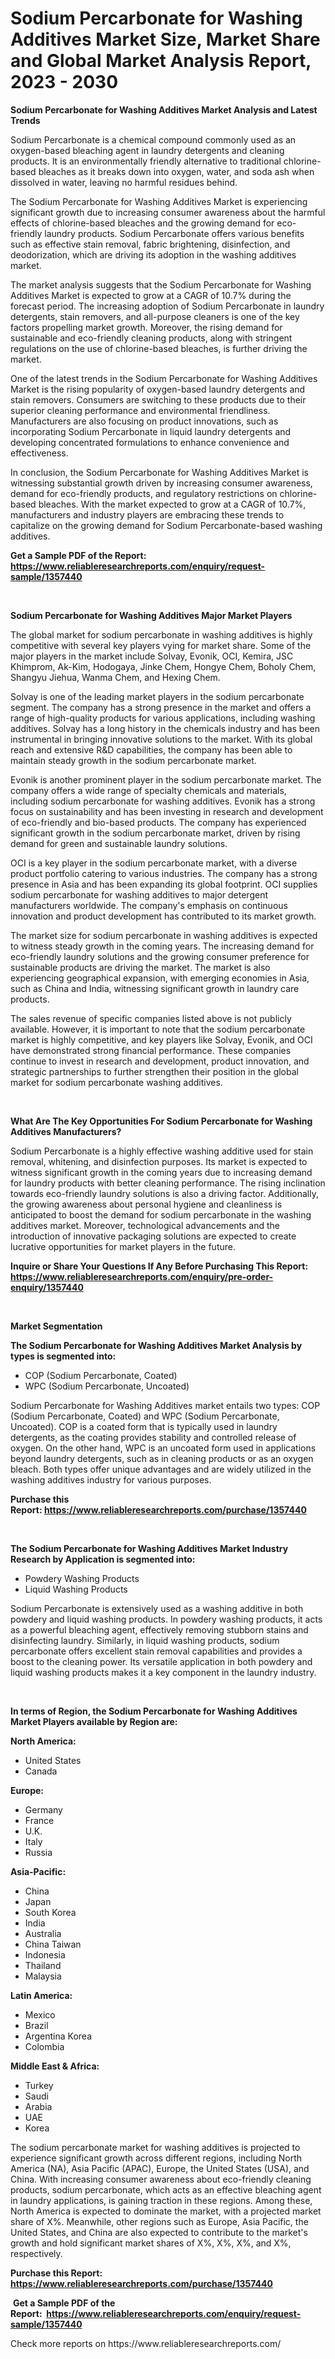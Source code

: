 <p><h1>Sodium Percarbonate for Washing Additives Market Size, Market Share and Global Market Analysis Report, 2023 - 2030</h1></p><p><strong>Sodium Percarbonate for Washing Additives Market Analysis and Latest Trends</strong></p>
<p><p>Sodium Percarbonate is a chemical compound commonly used as an oxygen-based bleaching agent in laundry detergents and cleaning products. It is an environmentally friendly alternative to traditional chlorine-based bleaches as it breaks down into oxygen, water, and soda ash when dissolved in water, leaving no harmful residues behind.</p><p>The Sodium Percarbonate for Washing Additives Market is experiencing significant growth due to increasing consumer awareness about the harmful effects of chlorine-based bleaches and the growing demand for eco-friendly laundry products. Sodium Percarbonate offers various benefits such as effective stain removal, fabric brightening, disinfection, and deodorization, which are driving its adoption in the washing additives market.</p><p>The market analysis suggests that the Sodium Percarbonate for Washing Additives Market is expected to grow at a CAGR of 10.7% during the forecast period. The increasing adoption of Sodium Percarbonate in laundry detergents, stain removers, and all-purpose cleaners is one of the key factors propelling market growth. Moreover, the rising demand for sustainable and eco-friendly cleaning products, along with stringent regulations on the use of chlorine-based bleaches, is further driving the market.</p><p>One of the latest trends in the Sodium Percarbonate for Washing Additives Market is the rising popularity of oxygen-based laundry detergents and stain removers. Consumers are switching to these products due to their superior cleaning performance and environmental friendliness. Manufacturers are also focusing on product innovations, such as incorporating Sodium Percarbonate in liquid laundry detergents and developing concentrated formulations to enhance convenience and effectiveness.</p><p>In conclusion, the Sodium Percarbonate for Washing Additives Market is witnessing substantial growth driven by increasing consumer awareness, demand for eco-friendly products, and regulatory restrictions on chlorine-based bleaches. With the market expected to grow at a CAGR of 10.7%, manufacturers and industry players are embracing these trends to capitalize on the growing demand for Sodium Percarbonate-based washing additives.</p></p>
<p><strong>Get a Sample PDF of the Report:&nbsp; <a href="https://www.reliableresearchreports.com/enquiry/request-sample/1357440">https://www.reliableresearchreports.com/enquiry/request-sample/1357440</a></strong></p>
<p>&nbsp;</p>
<p><strong>Sodium Percarbonate for Washing Additives Major Market Players</strong></p>
<p><p>The global market for sodium percarbonate in washing additives is highly competitive with several key players vying for market share. Some of the major players in the market include Solvay, Evonik, OCI, Kemira, JSC Khimprom, Ak-Kim, Hodogaya, Jinke Chem, Hongye Chem, Boholy Chem, Shangyu Jiehua, Wanma Chem, and Hexing Chem.</p><p>Solvay is one of the leading market players in the sodium percarbonate segment. The company has a strong presence in the market and offers a range of high-quality products for various applications, including washing additives. Solvay has a long history in the chemicals industry and has been instrumental in bringing innovative solutions to the market. With its global reach and extensive R&D capabilities, the company has been able to maintain steady growth in the sodium percarbonate market.</p><p>Evonik is another prominent player in the sodium percarbonate market. The company offers a wide range of specialty chemicals and materials, including sodium percarbonate for washing additives. Evonik has a strong focus on sustainability and has been investing in research and development of eco-friendly and bio-based products. The company has experienced significant growth in the sodium percarbonate market, driven by rising demand for green and sustainable laundry solutions.</p><p>OCI is a key player in the sodium percarbonate market, with a diverse product portfolio catering to various industries. The company has a strong presence in Asia and has been expanding its global footprint. OCI supplies sodium percarbonate for washing additives to major detergent manufacturers worldwide. The company's emphasis on continuous innovation and product development has contributed to its market growth.</p><p>The market size for sodium percarbonate in washing additives is expected to witness steady growth in the coming years. The increasing demand for eco-friendly laundry solutions and the growing consumer preference for sustainable products are driving the market. The market is also experiencing geographical expansion, with emerging economies in Asia, such as China and India, witnessing significant growth in laundry care products.</p><p>The sales revenue of specific companies listed above is not publicly available. However, it is important to note that the sodium percarbonate market is highly competitive, and key players like Solvay, Evonik, and OCI have demonstrated strong financial performance. These companies continue to invest in research and development, product innovation, and strategic partnerships to further strengthen their position in the global market for sodium percarbonate washing additives.</p></p>
<p>&nbsp;</p>
<p><strong>What Are The Key Opportunities For Sodium Percarbonate for Washing Additives Manufacturers?</strong></p>
<p><p>Sodium Percarbonate is a highly effective washing additive used for stain removal, whitening, and disinfection purposes. Its market is expected to witness significant growth in the coming years due to increasing demand for laundry products with better cleaning performance. The rising inclination towards eco-friendly laundry solutions is also a driving factor. Additionally, the growing awareness about personal hygiene and cleanliness is anticipated to boost the demand for sodium percarbonate in the washing additives market. Moreover, technological advancements and the introduction of innovative packaging solutions are expected to create lucrative opportunities for market players in the future.</p></p>
<p><strong>Inquire or Share Your Questions If Any Before Purchasing This Report: <a href="https://www.reliableresearchreports.com/enquiry/pre-order-enquiry/1357440">https://www.reliableresearchreports.com/enquiry/pre-order-enquiry/1357440</a></strong></p>
<p>&nbsp;</p>
<p><strong>Market Segmentation</strong></p>
<p><strong>The Sodium Percarbonate for Washing Additives Market Analysis by types is segmented into:</strong></p>
<p><ul><li>COP (Sodium Percarbonate, Coated)</li><li>WPC (Sodium Percarbonate, Uncoated)</li></ul></p>
<p><p>Sodium Percarbonate for Washing Additives market entails two types: COP (Sodium Percarbonate, Coated) and WPC (Sodium Percarbonate, Uncoated). COP is a coated form that is typically used in laundry detergents, as the coating provides stability and controlled release of oxygen. On the other hand, WPC is an uncoated form used in applications beyond laundry detergents, such as in cleaning products or as an oxygen bleach. Both types offer unique advantages and are widely utilized in the washing additives industry for various purposes.</p></p>
<p><strong>Purchase this Report:&nbsp;<a href="https://www.reliableresearchreports.com/purchase/1357440">https://www.reliableresearchreports.com/purchase/1357440</a></strong></p>
<p>&nbsp;</p>
<p><strong>The Sodium Percarbonate for Washing Additives Market Industry Research by Application is segmented into:</strong></p>
<p><ul><li>Powdery Washing Products</li><li>Liquid Washing Products</li></ul></p>
<p><p>Sodium Percarbonate is extensively used as a washing additive in both powdery and liquid washing products. In powdery washing products, it acts as a powerful bleaching agent, effectively removing stubborn stains and disinfecting laundry. Similarly, in liquid washing products, sodium percarbonate offers excellent stain removal capabilities and provides a boost to the cleaning power. Its versatile application in both powdery and liquid washing products makes it a key component in the laundry industry.</p></p>
<p>&nbsp;</p>
<p><strong>In terms of Region, the Sodium Percarbonate for Washing Additives Market Players available by Region are:</strong></p>
<p>
    <p> <strong> North America: </strong>
        <ul>
            <li>United States</li>
            <li>Canada</li>
        </ul>
        </p> 
    <p> <strong> Europe: </strong>
        <ul>
            <li>Germany</li>
            <li>France</li>
            <li>U.K.</li>
            <li>Italy</li>
            <li>Russia</li>
        </ul>
        </p> 
    <p> <strong> Asia-Pacific: </strong>
        <ul>
            <li>China</li>
            <li>Japan</li>
            <li>South Korea</li>
            <li>India</li>
            <li>Australia</li>
            <li>China Taiwan</li>
            <li>Indonesia</li>
            <li>Thailand</li>
            <li>Malaysia</li>
        </ul>
        </p> 
    <p> <strong> Latin America: </strong>
        <ul>
            <li>Mexico</li>
            <li>Brazil</li>
            <li>Argentina Korea</li>
            <li>Colombia</li>
        </ul>
        </p> 
    <p> <strong> Middle East & Africa: </strong>
        <ul>
            <li>Turkey</li>
            <li>Saudi</li>
            <li>Arabia</li>
            <li>UAE</li>
            <li>Korea</li>
        </ul>
    </p>
    </p>
<p><p>The sodium percarbonate market for washing additives is projected to experience significant growth across different regions, including North America (NA), Asia Pacific (APAC), Europe, the United States (USA), and China. With increasing consumer awareness about eco-friendly cleaning products, sodium percarbonate, which acts as an effective bleaching agent in laundry applications, is gaining traction in these regions. Among these, North America is expected to dominate the market, with a projected market share of X%. Meanwhile, other regions such as Europe, Asia Pacific, the United States, and China are also expected to contribute to the market's growth and hold significant market shares of X%, X%, X%, and X%, respectively.</p></p>
<p><strong>Purchase this Report: <a href="https://www.reliableresearchreports.com/purchase/1357440">https://www.reliableresearchreports.com/purchase/1357440</a></strong></p>
<p>&nbsp;<strong>Get a Sample PDF of the Report:&nbsp;&nbsp;<a href="https://www.reliableresearchreports.com/enquiry/request-sample/1357440">https://www.reliableresearchreports.com/enquiry/request-sample/1357440</a></strong></p>
<p><strong></strong></p>
<p>Check more reports on https://www.reliableresearchreports.com/</p>